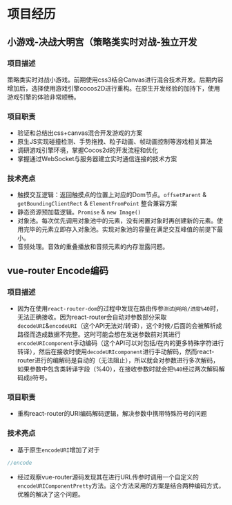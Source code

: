 # 项目经历

## 小游戏-决战大明宫（策略类实时对战-独立开发

### 项目描述
策略类实时对战小游戏。前期使用css3结合Canvas进行混合技术开发。后期内容增加后，选择使用游戏引擎cocos2D进行重构。在原生开发经验的加持下，使用游戏引擎的体验非常顺畅。

### 项目职责
* 验证和总结出css+canvas混合开发游戏的方案
* 原生JS实现碰撞检测、手势拖拽、粒子动画、帧动画控制等游戏相关算法
* 调研游戏引擎环境，掌握Cocos2d的开发流程和优化
* 掌握通过WebSocket与服务器建立实时通信连接的技术方案

### 技术亮点
* 触摸交互逻辑：返回触摸点的位置上对应的Dom节点。`offsetParent` & `getBoundingClientRect` & `ElementFromPoint` 整合兼容方案
* 静态资源预加载逻辑。`Promise` & `new Image()`
* 对象池。每次优先调用对象池中的元素，没有闲置对象时再创建新的元素。使用完毕的元素立即存入对象池。实现对象池的容量在满足交互峰值的前提下最小。
* 音频处理。音效的重叠播放和音频元素的内存泄露问题。

## vue-router Encode编码

### 项目描述

* 因为在使用`react-router-dom`的过程中发现在路由传参`测试@哈哈/进度%40`时，无法正确接收。因为react-router会自动对参数部分采取`decodeURI`&`encodeURI`（这个API无法对/转译），这个时候`/`后面的会被解析成路径而造成数据不完整。这时可能会想在发送参数前对其进行`encodeURIcomponent`手动编码（这个API可以对包括/在内的更多特殊字符进行转译），然后在接收时使用`decodeURIcomponent`进行手动解码，然而react-router进行的编解码是自动的（无法阻止），所以就会对参数进行多次解码，如果参数中包含类转译字段（%40），在接收参数时就会把`%40`经过两次解码解码成`@`符号。

### 项目职责
* 重构react-router的URI编码解码逻辑，解决参数中携带特殊符号的问题

### 技术亮点
* 基于原生`encodeURI`增加了对于

```JavaScript
//encode

```
* 经过观察vue-router源码发现其在进行URL传参时调用一个自定义的`encodeURIComponentPretty`方法。这个方法采用的方案是结合两种编码方式，优雅的解决了这个问题。
